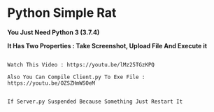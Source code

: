 # Python Simple Rat

**You Just Need Python 3 (3.7.4)**

**It Has Two Properties : Take Screenshot, Upload File And Execute it**

```

Watch This Video : https://youtu.be/lMz25TGzKPQ

Also You Can Compile Client.py To Exe File : https://youtu.be/OZSZHmWSOeM

```


```

If Server.py Suspended Because Something Just Restart It

```
